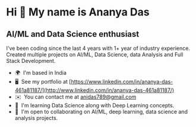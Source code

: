 Hi 👋 My name is Ananya Das
===========================

AI/ML and Data Science enthusiast
---------------------------------

I've been coding since the last 4 years with 1+ year of industry experience. Created multiple projects on AI/ML, Data Science, data Analysis and Full Stack Development.

*   🌍  I'm based in India
*   🖥️  See my portfolio at [https://www.linkedin.com/in/ananya-das-461a81187/](http://www.linkedin.com/in/ananya-das-461a81187/)
*   ✉️  You can contact me at [anidas789@gmail.com](mailto:anidas789@gmail.com)
*   🧠  I'm learning Data Science along with Deep Learning concepts.
*   🤝  I'm open to collaborating on AI/ML, deep learning, data science and analysis projects.
